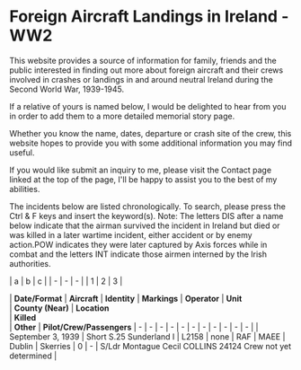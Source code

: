 # Foreign Aircraft Landings in Ireland - WW2


This website provides a source of information for family, friends and the public interested in finding out more about foreign aircraft and their crews involved in crashes or landings in and around neutral Ireland during the Second World War, 1939-1945. 

If a relative of yours is named below, I would be delighted to hear from you in order to add them to a more detailed memorial story page.

Whether you know the name, dates, departure or crash site of the crew, this website hopes to provide you with some additional information you may find useful.

If you would like submit an inquiry to me, please visit the Contact page linked at the top of the page, I'll be happy to assist you to the best of my abilities.

The incidents below are listed chronologically. To search, please press the Ctrl & F keys and insert the keyword(s). 
Note: The letters DIS after a name below indicate that the airman survived the incident in Ireland but died or was killed in a later wartime incident, either accident or by enemy action.POW indicates they were later captured by Axis forces while in combat and the letters INT indicate those airmen interned by the Irish authorities.


| a 
| b 
| c 
|
| - 
| - 
| - 
|
| 1 
| 2 
| 3 
|






| **Date/Format**
| **Aircraft**
| **Identity**
| **Markings** 
| **Operator** 
| **Unit**                                      
| **County (Near)** 
| **Location**                     
| **Killed**       
| **Other** 
| **Pilot/Crew/Passengers**
| - | - | - | - | - | - | - | - | - | - | - |
| September 3, 1939
| Short S.25 Sunderland I
| L2158 
| none
| RAF 
| MAEE 
| Dublin 
| Skerries 
| 0 
| -
| S/Ldr Montague Cecil COLLINS 24124 Crew not yet determined 
|



